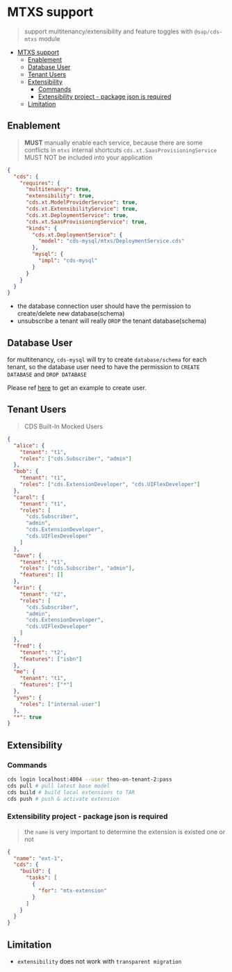 # MTXS support

> support multitenancy/extensibility and feature toggles with `@sap/cds-mtxs` module

- [MTXS support](#mtxs-support)
  - [Enablement](#enablement)
  - [Database User](#database-user)
  - [Tenant Users](#tenant-users)
  - [Extensibility](#extensibility)
    - [Commands](#commands)
    - [Extensibility project - package json is required](#extensibility-project---package-json-is-required)
  - [Limitation](#limitation)

## Enablement

> **MUST** manually enable each service, because there are some conflicts in `mtxs` internal shortcuts
> `cds.xt.SaasProvisioningService` MUST NOT be included into your application

```json
{
  "cds": {
    "requires": {
      "multitenancy": true,
      "extensibility": true,
      "cds.xt.ModelProviderService": true,
      "cds.xt.ExtensibilityService": true,
      "cds.xt.DeploymentService": true,
      "cds.xt.SaasProvisioningService": true,
      "kinds": {
        "cds.xt.DeploymentService": {
          "model": "cds-mysql/mtxs/DeploymentService.cds"
        },
        "mysql": {
          "impl": "cds-mysql"
        }
      }
    }
  }
}
```

- the database connection user should have the permission to create/delete new database(schema)
- unsubscribe a tenant will really `DROP` the tenant database(schema)

## Database User

for multitenancy, `cds-mysql` will try to create `database/schema` for each tenant, so the database user need to have the permission to `CREATE DATABASE` and `DROP DATABASE`

Please ref [here](../SCRIPTS.md#user-creation) to get an example to create user.

## Tenant Users

> CDS Built-In Mocked Users

```json
{
  "alice": {
    "tenant": "t1",
    "roles": ["cds.Subscriber", "admin"]
  },
  "bob": {
    "tenant": "t1",
    "roles": ["cds.ExtensionDeveloper", "cds.UIFlexDeveloper"]
  },
  "carol": {
    "tenant": "t1",
    "roles": [
      "cds.Subscriber",
      "admin",
      "cds.ExtensionDeveloper",
      "cds.UIFlexDeveloper"
    ]
  },
  "dave": {
    "tenant": "t1",
    "roles": ["cds.Subscriber", "admin"],
    "features": []
  },
  "erin": {
    "tenant": "t2",
    "roles": [
      "cds.Subscriber",
      "admin",
      "cds.ExtensionDeveloper",
      "cds.UIFlexDeveloper"
    ]
  },
  "fred": {
    "tenant": "t2",
    "features": ["isbn"]
  },
  "me": {
    "tenant": "t1",
    "features": ["*"]
  },
  "yves": {
    "roles": ["internal-user"]
  },
  "*": true
}
```

## Extensibility

### Commands

```bash
cds login localhost:4004 --user theo-on-tenant-2:pass
cds pull # pull latest base model
cds build # build local extensions to TAR
cds push # push & activate extension
```

### Extensibility project - package json is required 

> the `name` is very important to determine the extension is existed one or not

```json
{
  "name": "ext-1",
  "cds": {
    "build": {
      "tasks": [
        {
          "for": "mtx-extension"
        }
      ]
    }
  }
}
```

## Limitation

- `extensibility` does not work with `transparent migration` 